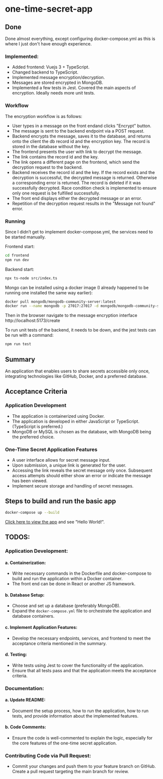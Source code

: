 # one-time-secret-app

## Done

Done almost everything, except configuring docker-compose.yml as this is where I just don't have enough experience.

### Implemented:

- Added frontend: Vuejs 3 + TypeScript.
- Changed backend to TypeScript.
- Implemented message encryption/decryption.
- Messages are stored encrypted in MongoDB.
- Implemented a few tests in Jest. Covered the main aspects of encryption. Ideally needs more unit tests.

### Workflow

The encryption workflow is as follows:

- User types in a message on the front endand clicks "Encrypt" button.
- The message is sent to the backend endpoint via a POST request.
- Backend encrypts the message, saves it to the database, and returns onto the client the db record id and the encryption key. The record is stored in the database without the key.
- The frontend presents the user with link to decrypt the message.
- The link contains the record id and the key.
- The link opens a different page on the frontend, which send the decryption request to the backend.
- Backend receives the record id and the key. If the record exists and the decryption is successful, the decrypted message is returned. Otherwise a corresponding error is returned. The record is deleted if it was successfully decrypted. Race condition check is implemented to ensure only one request is be fulfilled successfully.
- The front end displays either the decrypted message or an error.
- Repetition of the decryption request results in the "Message not found" error.

### Running

Since I didn’t get to implement docker-compose.yml, the services need to be started manually.

Frontend start:
```bash
cd frontend
npm run dev
```

Backend start:
```bash
npx ts-node src/index.ts
```

Mongo can be installed using a docker image (I already happened to be running one installed the same way earlier):
```bash
docker pull mongodb/mongodb-community-server:latest
docker run --name mongodb -p 27017:27017 -d mongodb/mongodb-community-server:latest
```

Then in the browser navigate to the message encryption interface
http://localhost:5173/create

To run unit tests of the backend, it needs to be down, and the jest tests can be run with a command:
```bash
npm run test
```

## Summary

An application that enables users to share secrets accessible only once, integrating technologies like GitHub, Docker, and a preferred database.

## Acceptance Criteria

### Application Development

- The application is containerized using Docker.
- The application is developed in either JavaScript or TypeScript. (TypeScript is preferred.)
- MongoDB or MySQL is chosen as the database, with MongoDB being the preferred choice.

### One-Time Secret Application Features

- A user interface allows for secret message input.
- Upon submission, a unique link is generated for the user.
- Accessing the link reveals the secret message only once. Subsequent access attempts should either show an error or indicate the message has been viewed.
- Implement secure storage and handling of secret messages.

## Steps to build and run the basic app

```bash
docker-compose up --build
```

[Click here to view the app](http://localhost:3000/) and see "Hello World!".

## TODOS:
### Application Development:
#### a. Containerization:
- Write necessary commands in the Dockerfile and docker-compose to build and run the application within a Docker container.
- The front end can be done in React or another JS framework.

#### b. Database Setup:
- Choose and set up a database (preferably MongoDB).
- Expand the `docker-compose.yml` file to orchestrate the application and database containers.

#### c. Implement Application Features:
- Develop the necessary endpoints, services, and frontend to meet the acceptance criteria mentioned in the summary.

#### d. Testing:
- Write tests using Jest to cover the functionality of the application.
- Ensure that all tests pass and that the application meets the acceptance criteria.

### Documentation:
#### a. Update README:
- Document the setup process, how to run the application, how to run tests, and provide information about the implemented features.

#### b. Code Comments:
- Ensure the code is well-commented to explain the logic, especially for the core features of the one-time secret application.

### Contributing Code via Pull Request:
- Commit your changes and push them to your feature branch on GitHub. Create a pull request targeting the main branch for review.
